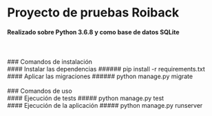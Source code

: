 # Proyecto de pruebas Roiback

#### Realizado sobre Python 3.6.8 y como base de datos SQLite
<br>
<br>
### Comandos de instalación
<br>
#### Instalar las dependencias
###### pip install -r requirements.txt
<br>
#### Aplicar las migraciones
###### python manage.py migrate
<br>
<br>
### Comandos de uso
<br>
#### Ejecución de tests
##### python manage.py test
<br>
#### Ejecución de la aplicación
##### python manage.py runserver